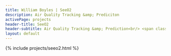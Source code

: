 ```yaml
---
title: William Boyles | SeeO2
description: Air Quality Tracking &amp; Prediciton
activePage: projects
header-title: SeeO2
header-subtitle: Air Quality Tracking &amp; Prediction<br/> <span class="badge badge-python3 x-1 me-1">Python<i class="badge-icon fab fa-python"></i></span><span class="badge badge-web x-1">React<i class="badge-icon fab fa-react"></i></span>
layout: default
---
```


{% include projects/seeo2.html %}

